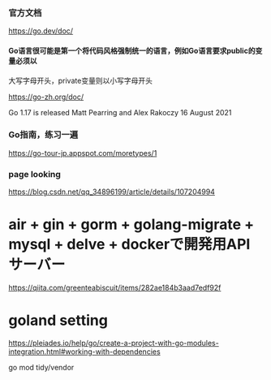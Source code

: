 ### 官方文档
https://go.dev/doc/

#### Go语言很可能是第一个将代码风格强制统一的语言，例如Go语言要求public的变量必须以
大写字母开头，private变量则以小写字母开头

https://go-zh.org/doc/

Go 1.17 is released
Matt Pearring and Alex Rakoczy
16 August 2021

### Go指南，练习一遍
https://go-tour-jp.appspot.com/moretypes/1

### page looking
https://blog.csdn.net/qq_34896199/article/details/107204994

# air + gin + gorm + golang-migrate + mysql + delve + dockerで開発用APIサーバー
https://qiita.com/greenteabiscuit/items/282ae184b3aad7edf92f

# goland setting
https://pleiades.io/help/go/create-a-project-with-go-modules-integration.html#working-with-dependencies

go mod tidy/vendor
